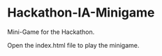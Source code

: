 # Hackathon-IA-Minigame
Mini-Game for the Hackathon.

Open the index.html file to play the minigame.
